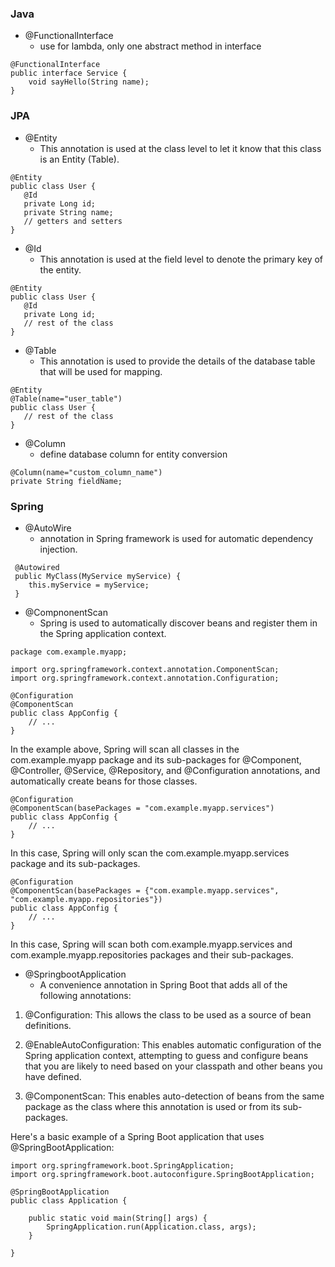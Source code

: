 
### Java
- @FunctionalInterface
  - use for lambda, only one abstract method in interface
```
@FunctionalInterface
public interface Service {
    void sayHello(String name);
}
```

### JPA
- @Entity
    - This annotation is used at the class level to let it know that this class is an Entity (Table).
```aidl
@Entity
public class User {
   @Id
   private Long id;
   private String name;
   // getters and setters
}
```

- @Id
    - This annotation is used at the field level to denote the primary key of the entity.
```aidl
@Entity
public class User {
   @Id
   private Long id;
   // rest of the class
}
```

- @Table
    - This annotation is used to provide the details of the database table that will be used for mapping.
```aidl
@Entity
@Table(name="user_table")
public class User {
   // rest of the class
}
```

- @Column
  - define database column for entity conversion
```aidl
@Column(name="custom_column_name")
private String fieldName;
```


### Spring
- @AutoWire
  - annotation in Spring framework is used for automatic dependency injection.
```aidl
 @Autowired
 public MyClass(MyService myService) {
    this.myService = myService;
 }
```

- @CompnonentScan
  - Spring is used to automatically discover beans and register them in the Spring application context.
```aidl
package com.example.myapp;

import org.springframework.context.annotation.ComponentScan;
import org.springframework.context.annotation.Configuration;

@Configuration
@ComponentScan
public class AppConfig {
    // ...
}
```
In the example above, Spring will scan all classes in the com.example.myapp package and its sub-packages for @Component, @Controller, @Service, @Repository, and @Configuration annotations, and automatically create beans for those classes.

```aidl
@Configuration
@ComponentScan(basePackages = "com.example.myapp.services")
public class AppConfig {
    // ...
}
```
In this case, Spring will only scan the com.example.myapp.services package and its sub-packages.

```aidl
@Configuration
@ComponentScan(basePackages = {"com.example.myapp.services", "com.example.myapp.repositories"})
public class AppConfig {
    // ...
}
```

In this case, Spring will scan both com.example.myapp.services and com.example.myapp.repositories packages and their sub-packages.

- @SpringbootApplication
  - A convenience annotation in Spring Boot that adds all of the following annotations:
1. @Configuration: This allows the class to be used as a source of bean definitions.

2. @EnableAutoConfiguration: This enables automatic configuration of the Spring application context, attempting to guess and configure beans that you are likely to need based on your classpath and other beans you have defined.

3. @ComponentScan: This enables auto-detection of beans from the same package as the class where this annotation is used or from its sub-packages.

Here's a basic example of a Spring Boot application that uses @SpringBootApplication:
```aidl
import org.springframework.boot.SpringApplication;
import org.springframework.boot.autoconfigure.SpringBootApplication;

@SpringBootApplication
public class Application {

    public static void main(String[] args) {
        SpringApplication.run(Application.class, args);
    }

}
```






